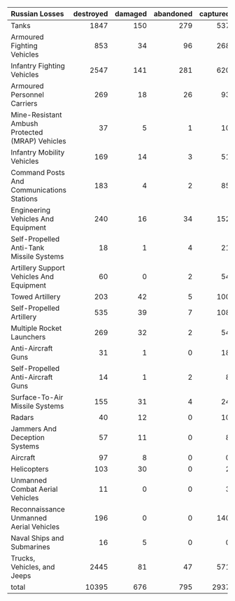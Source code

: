 | Russian Losses                                   |   destroyed |   damaged |   abandoned |   captured |   total |
|:-------------------------------------------------|------------:|----------:|------------:|-----------:|--------:|
| Tanks                                            |        1847 |       150 |         279 |        537 |    2813 |
| Armoured Fighting Vehicles                       |         853 |        34 |          96 |        268 |    1251 |
| Infantry Fighting Vehicles                       |        2547 |       141 |         281 |        620 |    3589 |
| Armoured Personnel Carriers                      |         269 |        18 |          26 |         93 |     406 |
| Mine-Resistant Ambush Protected  (MRAP) Vehicles |          37 |         5 |           1 |         10 |      53 |
| Infantry Mobility Vehicles                       |         169 |        14 |           3 |         51 |     237 |
| Command Posts And Communications Stations        |         183 |         4 |           2 |         85 |     274 |
| Engineering Vehicles And Equipment               |         240 |        16 |          34 |        152 |     442 |
| Self-Propelled Anti-Tank Missile Systems         |          18 |         1 |           4 |         21 |      44 |
| Artillery Support Vehicles And Equipment         |          60 |         0 |           2 |         54 |     116 |
| Towed Artillery                                  |         203 |        42 |           5 |        100 |     350 |
| Self-Propelled Artillery                         |         535 |        39 |           7 |        108 |     689 |
| Multiple Rocket Launchers                        |         269 |        32 |           2 |         54 |     357 |
| Anti-Aircraft Guns                               |          31 |         1 |           0 |         18 |      50 |
| Self-Propelled Anti-Aircraft Guns                |          14 |         1 |           2 |          8 |      25 |
| Surface-To-Air Missile Systems                   |         155 |        31 |           4 |         24 |     214 |
| Radars                                           |          40 |        12 |           0 |         10 |      62 |
| Jammers And Deception Systems                    |          57 |        11 |           0 |          8 |      76 |
| Aircraft                                         |          97 |         8 |           0 |          0 |     105 |
| Helicopters                                      |         103 |        30 |           0 |          2 |     135 |
| Unmanned Combat Aerial Vehicles                  |          11 |         0 |           0 |          3 |      14 |
| Reconnaissance Unmanned Aerial Vehicles          |         196 |         0 |           0 |        140 |     336 |
| Naval Ships and Submarines                       |          16 |         5 |           0 |          0 |      21 |
| Trucks, Vehicles, and Jeeps                      |        2445 |        81 |          47 |        571 |    3144 |
| total                                            |       10395 |       676 |         795 |       2937 |   14803 |